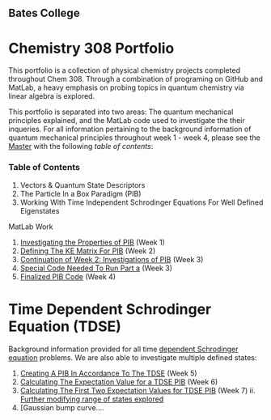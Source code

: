 ## Bates College


# Chemistry 308 Portfolio
This portfolio is a collection of physical chemistry projects completed throughout Chem 308. Through a combination of programing on GitHub and MatLab, a heavy emphasis on probing topics in quantum chemistry via linear algebra is explored. 

This portfolio is separated into two areas: The quantum mechanical principles explained, and the MatLab code used to investigate the their inqueries. For all information pertaining to the background information of quantum mechanical principles throughout week 1 - week 4, please see the [Master](/Master.md) with the following *table of contents*:

### Table of Contents

1. Vectors & Quantum State Descriptors 
1. The Particle In a Box Paradigm (PIB)
1. Working With Time Independent Schrodinger Equations For Well Defined Eigenstates

MatLab Work

1. [Investigating the Properties of PIB](/MLW1.md) (Week 1)
1. [Defining The KE Matrix For PIB](/MLW2.md) (Week 2) 
1. [Continuation of Week 2: Investigations of PIB](/MLW3a.md) (Week 3)
1. [Special Code Needed To Run Part a](/MLW3b.md) (Week 3)
1. [Finalized PIB Code](/MLW4.md) (Week 4)

# Time Dependent Schrodinger Equation (TDSE)
  Background information provided for all time [dependent Schrodinger equation](/MasterTDSE.md) problems. 
  We are also able to investigate multiple defined states: 
1. [Creating A PIB In Accordance To The TDSE](/MLW5.md) (Week 5)
1. [Calculating The Expectation Value for a TDSE PIB](/MLW6.md) (Week 6)
1. [Calculating The First Two Expectation Values for TDSE PIB](/MLW6a.md) (Week 7)
   ii. [Further modifying range of states explored](/MLW6c.md)
1. [Gaussian bump curve....
